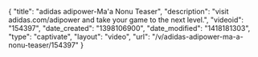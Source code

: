 {
    "title": "adidas adipower-Ma'a Nonu Teaser",
    "description": "visit adidas.com\/adipower and take your game to the next level.",
    "videoid": "154397",
    "date_created": "1398106900",
    "date_modified": "1418181303",
    "type": "captivate",
    "layout": "video",
    "url": "\/v\/adidas-adipower-ma-a-nonu-teaser\/154397"
}
